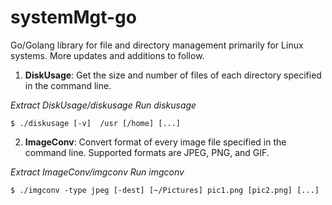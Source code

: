 # systemMgt-go
Go/Golang library for file and directory management primarily for Linux systems. More updates and additions to follow.

 1. **DiskUsage**: Get the size and number of files of each directory specified in the command line.
 
 *Extract DiskUsage/diskusage*
 *Run diskusage*

```
$ ./diskusage [-v]  /usr [/home] [...]
```
 
 2. **ImageConv**: Convert format of every image file specified in the command line. Supported formats are JPEG, PNG, and GIF.
 
 *Extract ImageConv/imgconv*
 *Run imgconv*

```
$ ./imgconv -type jpeg [-dest] [~/Pictures] pic1.png [pic2.png] [...]
```
